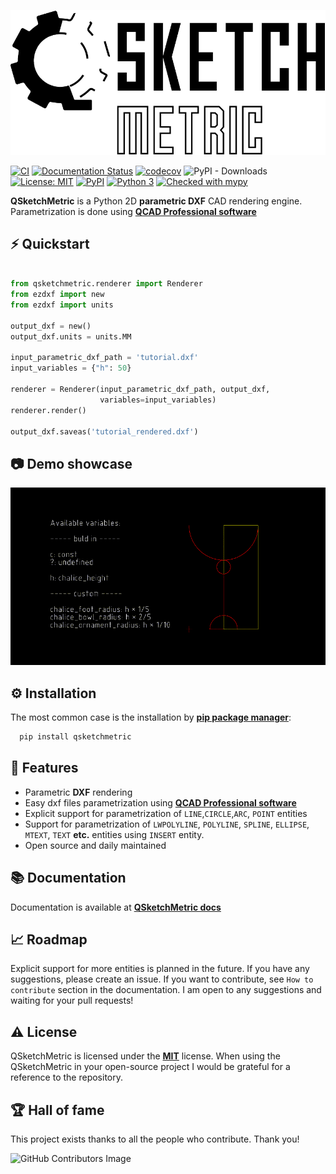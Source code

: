 ![QSketchMetric logo](https://raw.githubusercontent.com/MadScrewdriver/qsketchmetric/main/docs/_static/Media/logo_QSM.png)

[![CI](https://github.com/MadScrewdriver/qsketchmetric/actions/workflows/tests.yml/badge.svg)](https://github.com/MadScrewdriver/qsketchmetric/actions/workflows/tests.yml)
[![Documentation Status](https://readthedocs.org/projects/qsketchmetric/badge/?version=latest)](https://qsketchmetric.readthedocs.io/en/latest/?badge=latest)
[![codecov](https://codecov.io/gh/MadScrewdriver/qsketchmetric/graph/badge.svg?token=OBMRQRRHUQ)](https://codecov.io/gh/MadScrewdriver/qsketchmetric)
![PyPI - Downloads](https://img.shields.io/pypi/dm/qsketchmetric)
[![License: MIT](https://img.shields.io/badge/License-MIT-yellow.svg)](https://opensource.org/licenses/MIT)
[![PyPI](https://img.shields.io/pypi/v/qsketchmetric.svg)](https://pypi.org/project/qsketchmetric/)
[![Python 3](https://img.shields.io/badge/python-3.9_|_3.10_|_3.11_|_3.12_-blue.svg)](https://www.python.org/downloads/release/python-3114/)
[![Checked with mypy](http://www.mypy-lang.org/static/mypy_badge.svg)](http://mypy-lang.org/)

**QSketchMetric** is a Python 2D **parametric DXF** CAD rendering engine. Parametrization is done using 
[**QCAD Professional software**](https://qcad.org/en/download)

## ⚡️ Quickstart

```python

from qsketchmetric.renderer import Renderer
from ezdxf import new
from ezdxf import units

output_dxf = new()
output_dxf.units = units.MM

input_parametric_dxf_path = 'tutorial.dxf'
input_variables = {"h": 50}

renderer = Renderer(input_parametric_dxf_path, output_dxf,
                    variables=input_variables)
renderer.render()

output_dxf.saveas('tutorial_rendered.dxf')
```

## 📷 Demo showcase

![Demo GIF](https://raw.githubusercontent.com/MadScrewdriver/qsketchmetric/main/docs/_static/Media/readme.gif)

## ⚙️ Installation

The most common case is the installation by [**pip package manager**](https://pip.pypa.io/en/stable/installation/):

```bash
  pip install qsketchmetric
```

## 🎯 Features

-  Parametric **DXF** rendering
-  Easy dxf files parametrization using [**QCAD Professional software**](https://qcad.org/en/download)
-  Explicit support for parametrization of `LINE`,`CIRCLE`,`ARC`, `POINT` entities
-  Support for parametrization of `LWPOLYLINE`, `POLYLINE`, `SPLINE`, `ELLIPSE`, `MTEXT`, `TEXT` **etc.** entities using `INSERT` entity.
-  Open source and daily maintained

## 📚 Documentation
Documentation is available at [**QSketchMetric docs**](https://qsketchmetric.readthedocs.io/en/latest/)

## 📈 Roadmap
Explicit support for more entities is planned in the future. If you have any suggestions, please create an issue.
If you want to contribute, see `How to contribute` section in the documentation. I am open to any suggestions
and waiting for your pull requests!

## ⚠️ License
QSketchMetric is licensed under the [**MIT**](https://opensource.org/licenses/MIT) license. 
When using the QSketchMetric in your open-source project I would be grateful for a reference to the repository.

## 🏆 Hall of fame
This project exists thanks to all the people who contribute. Thank you!

![GitHub Contributors Image](https://contrib.rocks/image?repo=MadScrewdriver/qsketchmetric)
